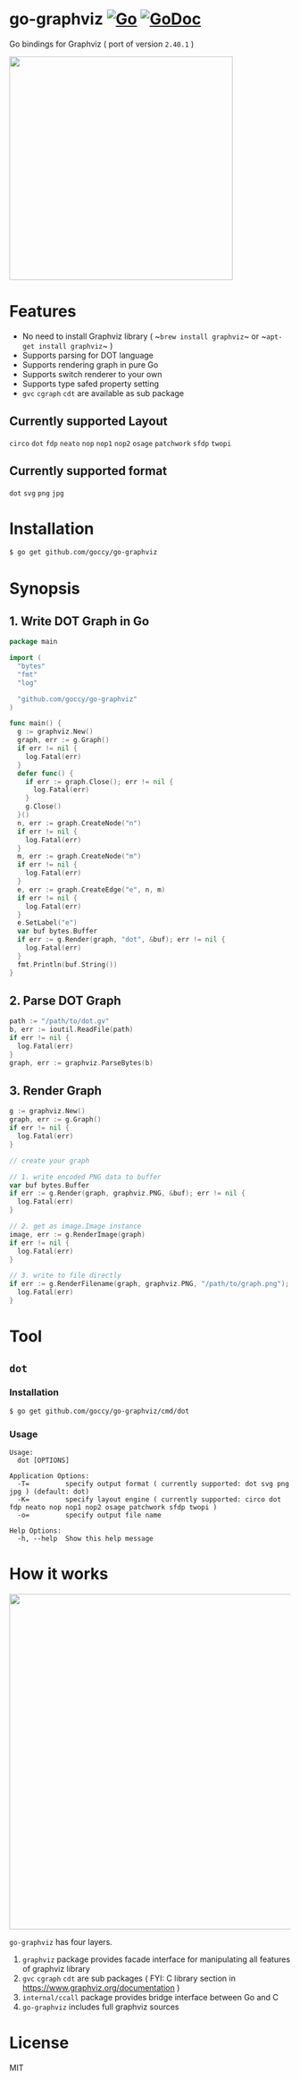 # go-graphviz [![Go](https://github.com/goccy/go-graphviz/workflows/Go/badge.svg)](https://github.com/goccy/go-graphviz/actions) [![GoDoc](https://godoc.org/github.com/goccy/go-graphviz?status.svg)](https://pkg.go.dev/github.com/goccy/go-graphviz) 

Go bindings for Graphviz ( port of version `2.40.1` )

<img src="https://user-images.githubusercontent.com/209884/90976476-64e84000-e578-11ea-9596-fb4a7d3b11a6.png" width="400px"></img>

# Features

- No need to install Graphviz library ( ~`brew install graphviz`~ or ~`apt-get install graphviz`~ )
- Supports parsing for DOT language
- Supports rendering graph in pure Go
- Supports switch renderer to your own
- Supports type safed property setting
- `gvc` `cgraph` `cdt` are available as sub package

## Currently supported Layout

`circo` `dot` `fdp` `neato` `nop` `nop1` `nop2` `osage` `patchwork` `sfdp` `twopi`

## Currently supported format

`dot` `svg` `png` `jpg`

# Installation

```bash
$ go get github.com/goccy/go-graphviz
```

# Synopsis

## 1. Write DOT Graph in Go

```go
package main

import (
  "bytes"
  "fmt"
  "log"

  "github.com/goccy/go-graphviz"
)

func main() {
  g := graphviz.New()
  graph, err := g.Graph()
  if err != nil {
    log.Fatal(err)
  }
  defer func() {
    if err := graph.Close(); err != nil {
      log.Fatal(err)
    }
    g.Close()
  }()
  n, err := graph.CreateNode("n")
  if err != nil {
    log.Fatal(err)
  }
  m, err := graph.CreateNode("m")
  if err != nil {
    log.Fatal(err)
  }
  e, err := graph.CreateEdge("e", n, m)
  if err != nil {
    log.Fatal(err)
  }
  e.SetLabel("e")
  var buf bytes.Buffer
  if err := g.Render(graph, "dot", &buf); err != nil {
    log.Fatal(err)
  }
  fmt.Println(buf.String())
}
```

## 2. Parse DOT Graph

```go
path := "/path/to/dot.gv"
b, err := ioutil.ReadFile(path)
if err != nil {
  log.Fatal(err)
}
graph, err := graphviz.ParseBytes(b)
```

## 3. Render Graph

```go
g := graphviz.New()
graph, err := g.Graph()
if err != nil {
  log.Fatal(err)
}

// create your graph

// 1. write encoded PNG data to buffer
var buf bytes.Buffer
if err := g.Render(graph, graphviz.PNG, &buf); err != nil {
  log.Fatal(err)
}

// 2. get as image.Image instance
image, err := g.RenderImage(graph)
if err != nil {
  log.Fatal(err)
}

// 3. write to file directly
if err := g.RenderFilename(graph, graphviz.PNG, "/path/to/graph.png"); err != nil {
  log.Fatal(err)
}
```

# Tool

## `dot`

### Installation

```bash
$ go get github.com/goccy/go-graphviz/cmd/dot
```

### Usage

```
Usage:
  dot [OPTIONS]

Application Options:
  -T=         specify output format ( currently supported: dot svg png jpg ) (default: dot)
  -K=         specify layout engine ( currently supported: circo dot fdp neato nop nop1 nop2 osage patchwork sfdp twopi )
  -o=         specify output file name

Help Options:
  -h, --help  Show this help message
```

# How it works

<img width = "600px" src="https://user-images.githubusercontent.com/209884/75105919-48685b00-565c-11ea-8add-ebd5545f5399.png"></img>

`go-graphviz` has four layers.

1. `graphviz` package provides facade interface for manipulating all features of graphviz library
2. `gvc` `cgraph` `cdt` are sub packages ( FYI: C library section in https://www.graphviz.org/documentation )
3. `internal/ccall` package provides bridge interface between Go and C
4. `go-graphviz` includes full graphviz sources

# License

MIT
